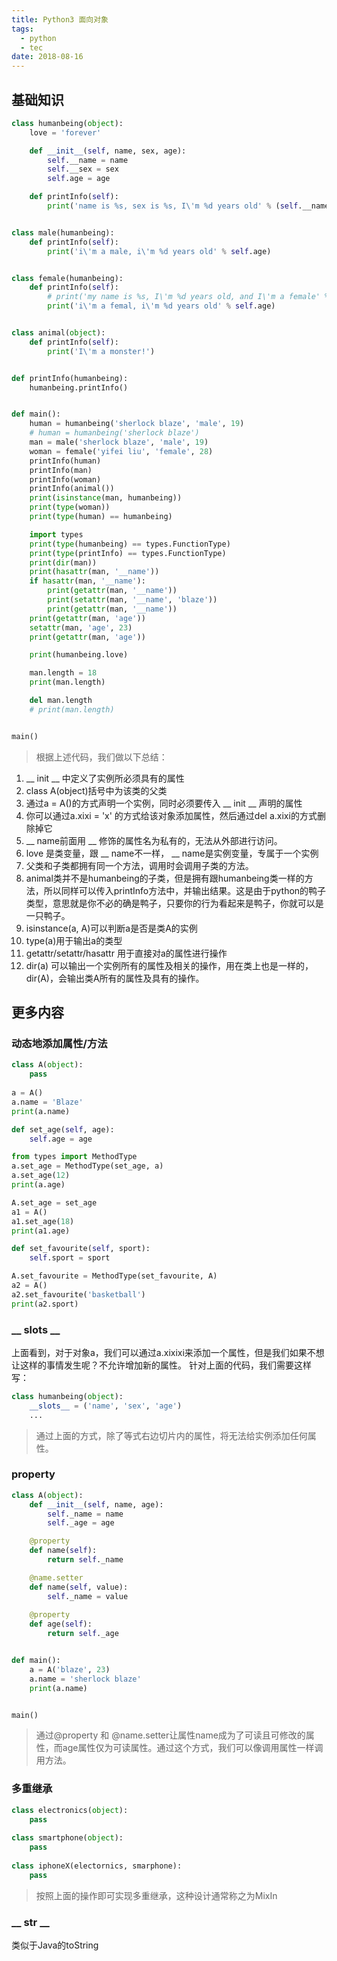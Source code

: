 ```yaml
---
title: Python3 面向对象
tags:
  - python
  - tec
date: 2018-08-16
---
```


## 基础知识

```python
class humanbeing(object):
    love = 'forever'

    def __init__(self, name, sex, age):
        self.__name = name
        self.__sex = sex
        self.age = age

    def printInfo(self):
        print('name is %s, sex is %s, I\'m %d years old' % (self.__name, self.__sex, self.age))


class male(humanbeing):
    def printInfo(self):
        print('i\'m a male, i\'m %d years old' % self.age)


class female(humanbeing):
    def printInfo(self):
        # print('my name is %s, I\'m %d years old, and I\'m a female' % (self.__name, self.age))
        print('i\'m a femal, i\'m %d years old' % self.age)


class animal(object):
    def printInfo(self):
        print('I\'m a monster!')


def printInfo(humanbeing):
    humanbeing.printInfo()


def main():
    human = humanbeing('sherlock blaze', 'male', 19)
    # human = humanbeing('sherlock blaze')
    man = male('sherlock blaze', 'male', 19)
    woman = female('yifei liu', 'female', 28)
    printInfo(human)
    printInfo(man)
    printInfo(woman)
    printInfo(animal())
    print(isinstance(man, humanbeing))
    print(type(woman))
    print(type(human) == humanbeing)

    import types
    print(type(humanbeing) == types.FunctionType)
    print(type(printInfo) == types.FunctionType)
    print(dir(man))
    print(hasattr(man, '__name'))
    if hasattr(man, '__name'):
        print(getattr(man, '__name'))
        print(setattr(man, '__name', 'blaze'))
        print(getattr(man, '__name'))
    print(getattr(man, 'age'))
    setattr(man, 'age', 23)
    print(getattr(man, 'age'))

    print(humanbeing.love)

    man.length = 18
    print(man.length)

    del man.length
    # print(man.length)


main()
```

> 根据上述代码，我们做以下总结：

1. __ init __ 中定义了实例所必须具有的属性
2. class A(object)括号中为该类的父类
3. 通过a = A()的方式声明一个实例，同时必须要传入 __ init __ 声明的属性
4. 你可以通过a.xixi = 'x' 的方式给该对象添加属性，然后通过del a.xixi的方式删除掉它
5. __ name前面用 __ 修饰的属性名为私有的，无法从外部进行访问。
6. love 是类变量，跟 __ name不一样， __ name是实例变量，专属于一个实例
7. 父类和子类都拥有同一个方法，调用时会调用子类的方法。
8. animal类并不是humanbeing的子类，但是拥有跟humanbeing类一样的方法，所以同样可以传入printInfo方法中，并输出结果。这是由于python的鸭子类型，意思就是你不必的确是鸭子，只要你的行为看起来是鸭子，你就可以是一只鸭子。
9. isinstance(a, A)可以判断a是否是类A的实例
10. type(a)用于输出a的类型
11. getattr/setattr/hasattr 用于直接对a的属性进行操作
12. dir(a) 可以输出一个实例所有的属性及相关的操作，用在类上也是一样的，dir(A)，会输出类A所有的属性及具有的操作。

## 更多内容

### 动态地添加属性/方法

```python
class A(object):
    pass
    
a = A()
a.name = 'Blaze'
print(a.name)

def set_age(self, age):
    self.age = age

from types import MethodType
a.set_age = MethodType(set_age, a)
a.set_age(12)
print(a.age)

A.set_age = set_age
a1 = A()
a1.set_age(18)
print(a1.age)

def set_favourite(self, sport):
    self.sport = sport

A.set_favourite = MethodType(set_favourite, A)
a2 = A()
a2.set_favourite('basketball')
print(a2.sport)
```

### __ slots __

上面看到，对于对象a，我们可以通过a.xixixi来添加一个属性，但是我们如果不想让这样的事情发生呢？不允许增加新的属性。
针对上面的代码，我们需要这样写：

```python
class humanbeing(object):
    __slots__ = ('name', 'sex', 'age')
    ...
```

> 通过上面的方式，除了等式右边切片内的属性，将无法给实例添加任何属性。

### property

```python
class A(object):
    def __init__(self, name, age):
        self._name = name
        self._age = age

    @property
    def name(self):
        return self._name

    @name.setter
    def name(self, value):
        self._name = value
        
    @property
    def age(self):
        return self._age


def main():
    a = A('blaze', 23)
    a.name = 'sherlock blaze'
    print(a.name)


main()
```

> 通过@property 和 @name.setter让属性name成为了可读且可修改的属性，而age属性仅为可读属性。通过这个方式，我们可以像调用属性一样调用方法。

### 多重继承

```python
class electronics(object):
    pass
    
class smartphone(object):
    pass
    
class iphoneX(electornics, smarphone):
    pass
```

> 按照上面的操作即可实现多重继承，这种设计通常称之为MixIn

### __ str __

类似于Java的toString